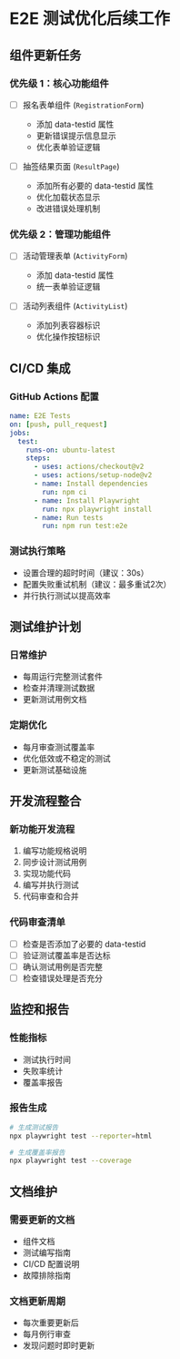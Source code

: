 # E2E 测试优化后续工作

## 组件更新任务

### 优先级 1：核心功能组件
- [ ] 报名表单组件 (`RegistrationForm`)
  - 添加 data-testid 属性
  - 更新错误提示信息显示
  - 优化表单验证逻辑

- [ ] 抽签结果页面 (`ResultPage`)
  - 添加所有必要的 data-testid 属性
  - 优化加载状态显示
  - 改进错误处理机制

### 优先级 2：管理功能组件
- [ ] 活动管理表单 (`ActivityForm`)
  - 添加 data-testid 属性
  - 统一表单验证逻辑

- [ ] 活动列表组件 (`ActivityList`)
  - 添加列表容器标识
  - 优化操作按钮标识

## CI/CD 集成

### GitHub Actions 配置
```yaml
name: E2E Tests
on: [push, pull_request]
jobs:
  test:
    runs-on: ubuntu-latest
    steps:
      - uses: actions/checkout@v2
      - uses: actions/setup-node@v2
      - name: Install dependencies
        run: npm ci
      - name: Install Playwright
        run: npx playwright install
      - name: Run tests
        run: npm run test:e2e
```

### 测试执行策略
- 设置合理的超时时间（建议：30s）
- 配置失败重试机制（建议：最多重试2次）
- 并行执行测试以提高效率

## 测试维护计划

### 日常维护
- 每周运行完整测试套件
- 检查并清理测试数据
- 更新测试用例文档

### 定期优化
- 每月审查测试覆盖率
- 优化低效或不稳定的测试
- 更新测试基础设施

## 开发流程整合

### 新功能开发流程
1. 编写功能规格说明
2. 同步设计测试用例
3. 实现功能代码
4. 编写并执行测试
5. 代码审查和合并

### 代码审查清单
- [ ] 检查是否添加了必要的 data-testid
- [ ] 验证测试覆盖率是否达标
- [ ] 确认测试用例是否完整
- [ ] 检查错误处理是否充分

## 监控和报告

### 性能指标
- 测试执行时间
- 失败率统计
- 覆盖率报告

### 报告生成
```bash
# 生成测试报告
npx playwright test --reporter=html

# 生成覆盖率报告
npx playwright test --coverage
```

## 文档维护

### 需要更新的文档
- 组件文档
- 测试编写指南
- CI/CD 配置说明
- 故障排除指南

### 文档更新周期
- 每次重要更新后
- 每月例行审查
- 发现问题时即时更新
